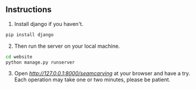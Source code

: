 ## Instructions

1. Install django if you haven't.

```bash
pip install django
```

2. Then run the server on your local machine.

```bash
cd website
python manage.py runserver
```

3. Open *http://127.0.0.1:8000/seamcarving* at your browser and have a try. Each operation may take one or two minutes, please be patient.
